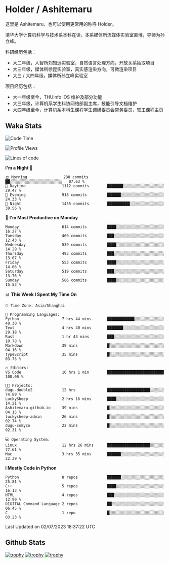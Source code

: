 # Holder / Ashitemaru

这里是 Ashitemaru，也可以使用更常用的称呼 Holder。

清华大学计算机科学与技术系本科在读，本系媒体所流媒体实验室直博，导师为孙立峰。

科研经历包括：

- 大二年级，人智所刘知远实验室，自然语言处理方向，开放关系抽取项目
- 大三年级，媒体所徐昆实验室，真实感渲染方向，可微渲染项目
- 大三 / 大四年级，媒体所孙立峰实验室

项目经历包括：

- 大一年级至今，THUInfo iOS 维护及部分功能
- 大三年级，计算机系学生科协网络部副主席，技能引导文档维护
- 大四年级至今，计算机系本科生课程学生调研委员会常务委员，软工课程主页

## Waka Stats

<!--START_SECTION:waka-->
![Code Time](http://img.shields.io/badge/Code%20Time-963%20hrs%2037%20mins-blue)

![Profile Views](http://img.shields.io/badge/Profile%20Views-1-blue)

![Lines of code](https://img.shields.io/badge/From%20Hello%20World%20I%27ve%20Written-2.8%20million%20lines%20of%20code-blue)

**I'm a Night 🦉** 

```text
🌞 Morning                288 commits         ██░░░░░░░░░░░░░░░░░░░░░░░   07.63 % 
🌆 Daytime                1112 commits        ███████░░░░░░░░░░░░░░░░░░   29.47 % 
🌃 Evening                918 commits         ██████░░░░░░░░░░░░░░░░░░░   24.33 % 
🌙 Night                  1455 commits        ██████████░░░░░░░░░░░░░░░   38.56 % 
```
📅 **I'm Most Productive on Monday** 

```text
Monday                   614 commits         ████░░░░░░░░░░░░░░░░░░░░░   16.27 % 
Tuesday                  469 commits         ███░░░░░░░░░░░░░░░░░░░░░░   12.43 % 
Wednesday                539 commits         ████░░░░░░░░░░░░░░░░░░░░░   14.29 % 
Thursday                 493 commits         ███░░░░░░░░░░░░░░░░░░░░░░   13.07 % 
Friday                   553 commits         ████░░░░░░░░░░░░░░░░░░░░░   14.66 % 
Saturday                 519 commits         ███░░░░░░░░░░░░░░░░░░░░░░   13.76 % 
Sunday                   586 commits         ████░░░░░░░░░░░░░░░░░░░░░   15.53 % 
```


📊 **This Week I Spent My Time On** 

```text
🕑︎ Time Zone: Asia/Shanghai

💬 Programming Languages: 
Python                   7 hrs 44 mins       ████████████░░░░░░░░░░░░░   48.30 % 
Text                     4 hrs 40 mins       ███████░░░░░░░░░░░░░░░░░░   29.18 % 
Rust                     1 hr 43 mins        ███░░░░░░░░░░░░░░░░░░░░░░   10.78 % 
Markdown                 39 mins             █░░░░░░░░░░░░░░░░░░░░░░░░   04.16 % 
TypeScript               35 mins             █░░░░░░░░░░░░░░░░░░░░░░░░   03.73 % 

🔥 Editors: 
VS Code                  16 hrs 1 min        █████████████████████████   100.00 % 

🐱‍💻 Projects: 
dugu-double2             12 hrs              ███████████████████░░░░░░   74.89 % 
LuckySheep               2 hrs 16 mins       ████░░░░░░░░░░░░░░░░░░░░░   14.21 % 
Ashitemaru.github.io     39 mins             █░░░░░░░░░░░░░░░░░░░░░░░░   04.15 % 
luckysheep-admin         26 mins             █░░░░░░░░░░░░░░░░░░░░░░░░   02.74 % 
dugu-comyco              22 mins             █░░░░░░░░░░░░░░░░░░░░░░░░   02.31 % 

💻 Operating System: 
Linux                    12 hrs 26 mins      ███████████████████░░░░░░   77.61 % 
Mac                      3 hrs 35 mins       ██████░░░░░░░░░░░░░░░░░░░   22.39 % 
```

**I Mostly Code in Python** 

```text
Python                   8 repos             ██████░░░░░░░░░░░░░░░░░░░   25.81 % 
C++                      5 repos             ████░░░░░░░░░░░░░░░░░░░░░   16.13 % 
HTML                     4 repos             ███░░░░░░░░░░░░░░░░░░░░░░   12.90 % 
DIGITAL Command Language 2 repos             ██░░░░░░░░░░░░░░░░░░░░░░░   06.45 % 
C                        1 repo              █░░░░░░░░░░░░░░░░░░░░░░░░   03.23 % 
```




 Last Updated on 02/07/2023 18:37:22 UTC
<!--END_SECTION:waka-->

## Github Stats

[![trophy](https://github-profile-trophy.vercel.app/?username=Ashitemaru&column=7)](https://github.com/Ashitemaru)
[![trophy](https://github-readme-stats.vercel.app/api?username=Ashitemaru&show_icons=true&include_all_commits=true)](https://github.com/Ashitemaru)
[![trophy](https://github-readme-stats.vercel.app/api/top-langs/?username=Ashitemaru&layout=compact)](https://github.com/Ashitemaru)

<!--
**Ashitemaru/Ashitemaru** is a ✨ _special_ ✨ repository because its `README.md` (this file) appears on your GitHub profile.

Here are some ideas to get you started:

- 🔭 I’m currently working on ...
- 🌱 I’m currently learning ...
- 👯 I’m looking to collaborate on ...
- 🤔 I’m looking for help with ...
- 💬 Ask me about ...
- 📫 How to reach me: ...
- 😄 Pronouns: ...
- ⚡ Fun fact: ...
-->
